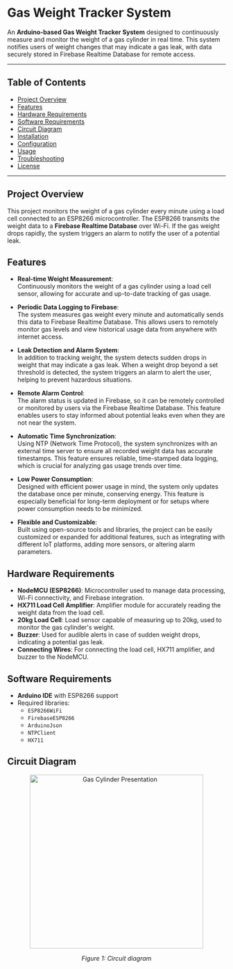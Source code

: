 # Gas Weight Tracker System

An **Arduino-based Gas Weight Tracker System** designed to continuously measure and monitor the weight of a gas cylinder in real time. This system notifies users of weight changes that may indicate a gas leak, with data securely stored in Firebase Realtime Database for remote access.

---

## Table of Contents

- [Project Overview](#project-overview)
- [Features](#features)
- [Hardware Requirements](#hardware-requirements)
- [Software Requirements](#software-requirements)
- [Circuit Diagram](#circuit-diagram)
- [Installation](#installation)
- [Configuration](#configuration)
- [Usage](#usage)
- [Troubleshooting](#troubleshooting)
- [License](#license)

---

## Project Overview

This project monitors the weight of a gas cylinder every minute using a load cell connected to an ESP8266 microcontroller. The ESP8266 transmits the weight data to a **Firebase Realtime Database** over Wi-Fi. If the gas weight drops rapidly, the system triggers an alarm to notify the user of a potential leak. 

## Features


- **Real-time Weight Measurement**:  
   Continuously monitors the weight of a gas cylinder using a load cell sensor, allowing for accurate and up-to-date tracking of gas usage.

- **Periodic Data Logging to Firebase**:  
   The system measures gas weight every minute and automatically sends this data to Firebase Realtime Database. This allows users to remotely monitor gas levels and view historical usage data from anywhere with internet access.

- **Leak Detection and Alarm System**:  
   In addition to tracking weight, the system detects sudden drops in weight that may indicate a gas leak. When a weight drop beyond a set threshold is detected, the system triggers an alarm to alert the user, helping to prevent hazardous situations.

- **Remote Alarm Control**:  
   The alarm status is updated in Firebase, so it can be remotely controlled or monitored by users via the Firebase Realtime Database. This feature enables users to stay informed about potential leaks even when they are not near the system.

- **Automatic Time Synchronization**:  
   Using NTP (Network Time Protocol), the system synchronizes with an external time server to ensure all recorded weight data has accurate timestamps. This feature ensures reliable, time-stamped data logging, which is crucial for analyzing gas usage trends over time.

- **Low Power Consumption**:  
   Designed with efficient power usage in mind, the system only updates the database once per minute, conserving energy. This feature is especially beneficial for long-term deployment or for setups where power consumption needs to be minimized.

- **Flexible and Customizable**:  
   Built using open-source tools and libraries, the project can be easily customized or expanded for additional features, such as integrating with different IoT platforms, adding more sensors, or altering alarm parameters.

## Hardware Requirements

- **NodeMCU (ESP8266)**: Microcontroller used to manage data processing, Wi-Fi connectivity, and Firebase integration.
- **HX711 Load Cell Amplifier**: Amplifier module for accurately reading the weight data from the load cell.
- **20kg Load Cell**: Load sensor capable of measuring up to 20kg, used to monitor the gas cylinder's weight.
- **Buzzer**: Used for audible alerts in case of sudden weight drops, indicating a potential gas leak.
- **Connecting Wires**: For connecting the load cell, HX711 amplifier, and buzzer to the NodeMCU.

## Software Requirements

- **Arduino IDE** with ESP8266 support
- Required libraries:
  - `ESP8266WiFi`
  - `FirebaseESP8266`
  - `ArduinoJson`
  - `NTPClient`
  - `HX711`

## Circuit Diagram

<div align="center">
  <img src="https://github.com/user-attachments/assets/6b06d1fe-71e7-4cdb-b42d-5a91803f1e96" alt="Gas Cylinder Presentation" height="400">
  <p><em>Figure 1: Circuit diagram </em></p>
</div>


